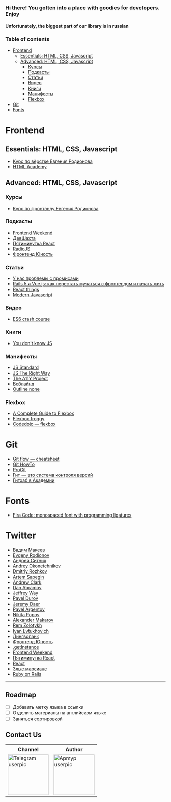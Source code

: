 ### Hi there! You gotten into a place with goodies for developers. Enjoy
#### Unfortunately, the biggest part of our library is in russian

### Table of contents
* [Frontend](#Frontend)
  * [Essentials: HTML, CSS, Javascript](#essentials-html-css-javascript)
  * [Advanced: HTML, CSS, Javascript](#advanced-html-css-javascript)
    * [Курсы](#Курсы)
    * [Подкасты](#Подкасты)
    * [Статьи](#Статьи)
    * [Видео](#Видео)
    * [Книги](#Книги)
    * [Манифесты](#Манифесты)
    * [Flexbox](#flexbox)
* [Git](#git)
* [Fonts](#fonts)

# Frontend

## Essentials: HTML, CSS, Javascript
* [Курс по вёрстке Евгения Родионова](https://erodionov.ru/verstka)
* [HTML Academy](https://htmlacademy.ru/)

## Advanced: HTML, CSS, Javascript
### Курсы
* [Курс по фронтэнду Евгения Родионова](https://erodionov.ru/frontend) 

### Подкасты
* [Frontend Weekend](https://itunes.apple.com/us/podcast/frontend-weekend/id1233996390)
* [ДевШахта](https://itunes.apple.com/ru/podcast/девшахта/id1226773343)
* [Пятиминутка React](https://itunes.apple.com/us/podcast/пятиминутка-react/id1178897992)
* [RadioJS](https://itunes.apple.com/ru/podcast/radiojs/id904938655)
* [Фронтенд Юность](https://itunes.apple.com/us/podcast/фронтенд-юность-18/id1247192730)

### Статьи
* [У нас проблемы с промисами](https://habrahabr.ru/company/mailru/blog/269465/)
* [Rails 5 и Vue.js: как перестать мучаться с фронтендом и начать жить](https://mkdev.me/posts/rails-5-i-vue-js-kak-perestat-muchatsya-s-frontendom-i-nachat-zhit)
* [React things](https://github.com/rtivital/react-things)
* [Modern Javascript](https://github.com/mbeaudru/modern-js-cheatsheet)

### Видео
* [ES6 crash course](https://laracasts.com/series/es6-cliffsnotes/episodes/1)  

### Книги
* [You don't know JS](https://github.com/getify/You-Dont-Know-JS/)  

### Манифесты
* [JS Standard](https://standardjs.com/rules.html#javascript-standard-style)
* [JS The Right Way](http://jstherightway.org/)
* [The A11Y Project](https://a11yproject.com/)
* [Веблайнд](https://weblind.ru/inner.html#text-css)
* [Outline none](http://www.outlinenone.com/)  

### Flexbox
* [A Complete Guide to Flexbox](https://css-tricks.com/snippets/css/a-guide-to-flexbox/)
* [Flexbox froggy](http://flexboxfroggy.com/)
* [Codedojo — flexbox](https://www.youtube.com/watch?v=KE6JixHbocg)

# Git
* [Git flow — cheatsheet](https://danielkummer.github.io/git-flow-cheatsheet/)  
* [Git HowTo](https://githowto.com/ru)
* [ProGit](https://git-scm.com/book/ru/v2)
* [Гит  —  это система контроля версий](https://medium.com/%D1%80%D0%BE%D0%B4%D0%B8%D0%BE%D0%BD%D0%BE%D0%B2-%D0%B8-%D1%80%D0%B0%D0%B7%D1%80%D0%B0%D0%B1%D0%BE%D1%82%D0%BA%D0%B0/%D0%B3%D0%B8%D1%82-%D1%8D%D1%82%D0%BE-%D1%81%D0%B8%D1%81%D1%82%D0%B5%D0%BC%D0%B0-%D0%BA%D0%BE%D0%BD%D1%82%D1%80%D0%BE%D0%BB%D1%8F-%D0%B2%D0%B5%D1%80%D1%81%D0%B8%D0%B9-bd81b15e218d)
* [Гитхаб в Академии](https://htmlacademy.ru/blog/213-github-in-academy)

# Fonts
* [Fira Code: monospaced font with programming ligatures](https://github.com/tonsky/FiraCode)

# Twitter
* [Вадим Макеев](https://twitter.com/pepelsbey)
* [Evgeny Rodionov](https://twitter.com/evgenyrodionov)
* [Андрей Ситник](https://twitter.com/andrey_sitnik)
* [Andrey Okonetchnikov](https://twitter.com/okonetchnikov)
* [Dmitriy Rozhkov](https://twitter.com/nLight)
* [Artem Sapegin](https://twitter.com/sapegin)
* [Andrew Clark](https://twitter.com/acdlite)
* [Dan Abramov](https://twitter.com/dan_abramov)
* [Jeffrey Way](https://twitter.com/jeffrey_way)
* [Pavel Durov](https://twitter.com/durov)
* [Jeremy Daer](https://twitter.com/bitsweat)
* [Pavel Argentov](https://twitter.com/argent_smith)
* [Nikita Popov](https://twitter.com/nikita_ppv)
* [Alexander Makarov](https://twitter.com/sam_dark)
* [Rem Zolotykh](https://twitter.com/remzolotykh)
* [Ivan Evtukhovich](https://twitter.com/evtuhovich)
* [Лингвопанк](https://twitter.com/linguopunk_ru)
* [Фронтенд Юность](https://twitter.com/frontend_u)
* [.getInstance](https://twitter.com/getinstanceinfo)
* [Frontend Weekend](https://twitter.com/frontendweekend)
* [Пятиминутка React](https://twitter.com/5minreact)
* [React](https://twitter.com/reactjs)
* [Злые марсиане](https://twitter.com/evilmartians_ru)
* [Ruby on Rails](https://twitter.com/rails)


---

## Roadmap

* [ ] Добавить метку языка в ссылки
* [ ] Отделить материалы на английском языке
* [ ] Заняться сортировкой

## Contact Us 
<table>
  <tr>
    <th>Channel</th>
    <th>Author</th>
  </tr>
  <tr>
    <td><a href="https://t.me/magnificent_apmyp"><img width="128" height="128" src="https://images.sftcdn.net/images/t_optimized,f_auto/p/e1558678-96d2-11e6-ae76-00163ed833e7/1848759616/telegram-for-desktop-logo.png" alt="Telegram userpic"></a></td>
    <td><a href="https://t.me/apmyp0"><img width="128" height="128" src="https://avatars1.githubusercontent.com/u/1389251" alt="Apmyp userpic"></a></td>
  </tr>
</table>